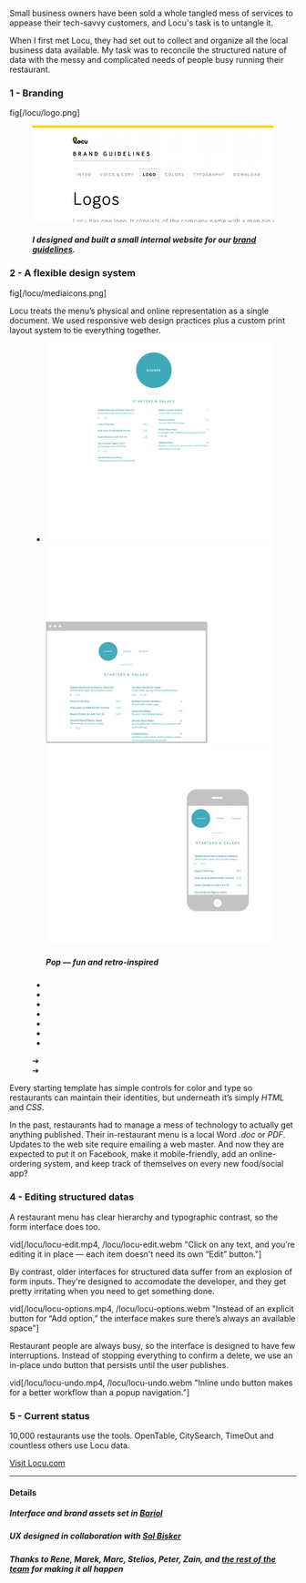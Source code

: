 <script>
	initiateProject = function() {
		var slider = new Swipe(document.getElementById('slider1'), {
			speed: 400,
			// auto: 3000,
	    	callback: function(event, index, elem) {
	    		$(".pagination .current").removeClass("current");
				$(".pagination :nth-child("+(index+1)+")").addClass("current");
	    		$("#slider1 .current").removeClass("current");
	    		$(elem).addClass("current");
			}
	    });
		$("#slider1").click(function(){
			slider.next();
		});
		$(".pagination > li").mouseup(function(){
			ind = $(this).index();
			slider.slide(ind, 300);
		});
		$(".prev").click(function(){
			slider.prev();
		});
		$(".next").click(function(){
			slider.next();
		});
	}
</script>

<!-- <figure>
	<div class="browser">
		<img src="/locu/locu-ui.png"/>
	</div>
</figure>
 -->
Small business owners have been sold a whole tangled mess of services to appease their tech-savvy customers, and Locu's task is to untangle it.

When I first met Locu, they had set out to collect and organize all the local business data available. My task was to reconcile the structured nature of data with the messy and complicated needs of people busy running their restaurant.

### 1 - Branding

fig[/locu/logo.png]

<figure class="bleed">
	<img src="/locu/brandguide.png"/>
	<h5>I designed and built a small internal website for our <a target="_blank" href="//locu.com/brand/">brand guidelines</a>.</h5>
</figure>


<!-- The identity system conveys a fresh, bright confidence.

<figure class="inset bleed">
	<img src="/locu/sticker.png"/>
	<h5>Die-cut stickers by [stickermule](//stickermule.com)</h5>
</figure> -->


### 2 - A flexible design system

fig[/locu/mediaicons.png]


Locu treats the menu’s physical and online representation as a single document. We used responsive web design practices plus a custom print layout system to tie everything together.
<figure>
	<div id="slider1" class="slider">
		<ul>
			<li class="current">
				<div class="wrapper">
					<img class="c" src="/locu/theme/circle_c.png"/>
					<img class="b" src="/locu/theme/circle_b.png"/>
					<img class="a" src="/locu/theme/circle_a.png"/>
				</div>
				<h5>Pop — fun and retro-inspired</h5>
			</li><li style="display: none">
				<div class="wrapper">
					<img class="c" src="/locu/theme/metric_c.png"/>
					<img class="b" src="/locu/theme/metric_b.png"/>
					<img class="a" src="/locu/theme/metric_a.png"/>
				</div>
				<h5>Metric — clean and precise</h5>
			</li><li style="display: none">
				<div class="wrapper">
					<img class="c" src="/locu/theme/slab_c.png"/>
					<img class="b" src="/locu/theme/slab_b.png"/>
					<img class="a" src="/locu/theme/slab_a.png"/>
				</div>
				<h5>Slab — sturdy and honest</h5>
			</li><li style="display: none">
				<div class="wrapper">
					<img class="c" src="/locu/theme/original_c.png"/>
					<img class="b" src="/locu/theme/original_b.png"/>
					<img class="a" src="/locu/theme/original_a.png"/>
				</div>
				<h5>Original — simple and sophisticated</h5>
			</li><li style="display: none">
				<div class="wrapper">
					<img class="c" src="/locu/theme/grid_c.png"/>
					<img class="b" src="/locu/theme/grid_b.png"/>
					<img class="a" src="/locu/theme/grid_a.png"/>
				</div>
				<h5>Grid — bold and vibrant</h5>
			</li><li style="display: none">
				<div class="wrapper">
					<img class="c" src="/locu/theme/metropolitan_c.png"/>
					<img class="b" src="/locu/theme/metropolitan_b.png"/>
					<img class="a" src="/locu/theme/metropolitan_a.png"/>
				</div>
				<h5>Metroplitan — dramatic and playful</h5>
			</li><li style="display: none">
				<div class="wrapper">
					<img class="c" src="/locu/theme/squares_c.png"/>
					<img class="b" src="/locu/theme/squares_b.png"/>
					<img class="a" src="/locu/theme/squares_a.png"/>
				</div>
				<h5>Squares — boistrous and busy</h5>
			</li>
		</ul>
	</div>
	<ul class="pagination">
		<li class="current"></li>
		<li></li>
		<li></li>
		<li></li>
		<li></li>
		<li></li>
		<li></li>
	</ul>
	<div class="prev">➔</div> 
	<div class="next">➔</div>
</figure>

Every starting template has simple controls for color and type so restaurants can maintain their identities, but underneath it’s simply *HTML* and *CSS*.

In the past, restaurants had to manage a mess of technology to actually get anything published. Their in-restaurant menu is a local Word *.doc* or *PDF*. Updates to the web site require emailing a web master. And now they are expected to put it on Facebook, make it mobile-friendly, add an online-ordering system, and keep track of themselves on every new food/social app?

### 4 - Editing structured datas

A restaurant menu has clear hierarchy and typographic contrast, so the form interface does too. 

vid[/locu/locu-edit.mp4, /locu/locu-edit.webm "Click on any text, and you’re editing it in place — each item doesn't need its own “Edit” button."]

By contrast, older interfaces for structured data suffer from an explosion of form inputs. They're designed to accomodate the developer, and they get pretty irritating when you need to get something done. 

vid[/locu/locu-options.mp4, /locu/locu-options.webm "Instead of an explicit button for “Add option,” the interface makes sure there’s always an available space"]


Restaurant people are always busy, so the interface is designed to have few interruptions. Instead of stopping everything to confirm a delete, we use an in-place undo button that persists until the user publishes. 

vid[/locu/locu-undo.mp4, /locu/locu-undo.webm "Inline undo button makes for a better workflow than a popup navigation."]

### 5 - Current status

10,000 restaurants use the tools. OpenTable, CitySearch, TimeOut and countless others use Locu data.

<a href="//locu.com" target="_blank">Visit Locu.com</a>


-----

#### Details

##### Interface and brand assets set in [Bariol](http://www.bariol.com/)
##### UX designed in collaboration with [Sol Bisker](http://biskerrific.com/) 
##### Thanks to Rene, Marek, Marc, Stelios, Peter, Zain, and [the rest of the team](https://locu.com/about/team/) for making it all happen

